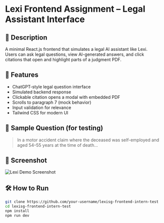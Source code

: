 # Lexi Frontend Assignment – Legal Assistant Interface

## 💼 Description
A minimal React.js frontend that simulates a legal AI assistant like Lexi. Users can ask legal questions, view AI-generated answers, and click citations that open and highlight parts of a judgment PDF.

## 🚀 Features

- ChatGPT-style legal question interface
- Simulated backend response
- Clickable citation opens a modal with embedded PDF
- Scrolls to paragraph 7 (mock behavior)
- Input validation for relevance
- Tailwind CSS for modern UI

## 🧠 Sample Question (for testing)

> In a motor accident claim where the deceased was self-employed and aged 54–55 years at the time of death...

## 📸 Screenshot
![Lexi Demo Screenshot](screenshot.png)

## 🛠️ How to Run

```bash
git clone https://github.com/your-username/lexisg-frontend-intern-test
cd lexisg-frontend-intern-test
npm install
npm run dev
